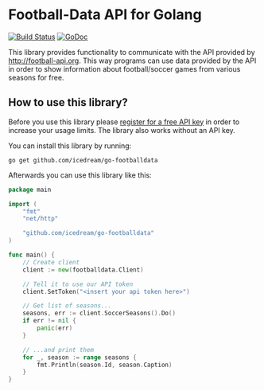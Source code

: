 # Football-Data API for Golang

[![Build Status](https://travis-ci.org/icedream/go-footballdata.svg?branch=master)](https://travis-ci.org/icedream/go-footballdata)
[![GoDoc](https://godoc.org/github.com/icedream/go-footballdata?status.svg)](https://godoc.org/github.com/icedream/go-footballdata)

This library provides functionality to communicate with the API provided by http://football-api.org. This way programs can use data provided by the API in order to show information about football/soccer games from various seasons for free.

## How to use this library?

Before you use this library please [register for a free API key](http://api.football-data.org/register) in order to increase your usage limits. The library also works without an API key.

You can install this library by running:

	go get github.com/icedream/go-footballdata

Afterwards you can use this library like this:

```go
package main

import (
	"fmt"
	"net/http"

	"github.com/icedream/go-footballdata"
)

func main() {
	// Create client
	client := new(footballdata.Client)

	// Tell it to use our API token
	client.SetToken("<insert your api token here>")

	// Get list of seasons...
	seasons, err := client.SoccerSeasons().Do()
	if err != nil {
		panic(err)
	}

	// ...and print them
	for _, season := range seasons {
		fmt.Println(season.Id, season.Caption)
	}
}

```
